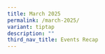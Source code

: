 ```yaml
---
title: March 2025
permalink: /march-2025/
variant: tiptap
description: ""
third_nav_title: Events Recap
---
```

